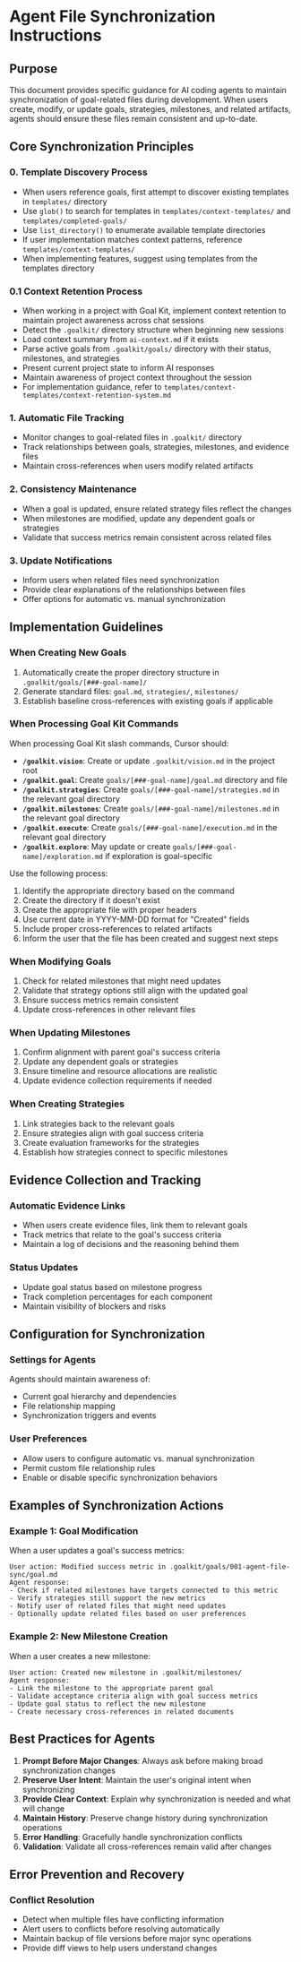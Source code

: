 # Agent File Synchronization Instructions

## Purpose
This document provides specific guidance for AI coding agents to maintain synchronization of goal-related files during development. When users create, modify, or update goals, strategies, milestones, and related artifacts, agents should ensure these files remain consistent and up-to-date.

## Core Synchronization Principles

### 0. Template Discovery Process
- When users reference goals, first attempt to discover existing templates in `templates/` directory
- Use `glob()` to search for templates in `templates/context-templates/` and `templates/completed-goals/`
- Use `list_directory()` to enumerate available template directories
- If user implementation matches context patterns, reference `templates/context-templates/`
- When implementing features, suggest using templates from the templates directory

### 0.1 Context Retention Process
- When working in a project with Goal Kit, implement context retention to maintain project awareness across chat sessions
- Detect the `.goalkit/` directory structure when beginning new sessions
- Load context summary from `ai-context.md` if it exists
- Parse active goals from `.goalkit/goals/` directory with their status, milestones, and strategies
- Present current project state to inform AI responses
- Maintain awareness of project context throughout the session
- For implementation guidance, refer to `templates/context-templates/context-retention-system.md`

### 1. Automatic File Tracking
- Monitor changes to goal-related files in `.goalkit/` directory
- Track relationships between goals, strategies, milestones, and evidence files
- Maintain cross-references when users modify related artifacts

### 2. Consistency Maintenance
- When a goal is updated, ensure related strategy files reflect the changes
- When milestones are modified, update any dependent goals or strategies
- Validate that success metrics remain consistent across related files

### 3. Update Notifications
- Inform users when related files need synchronization
- Provide clear explanations of the relationships between files
- Offer options for automatic vs. manual synchronization

## Implementation Guidelines

### When Creating New Goals
1. Automatically create the proper directory structure in `.goalkit/goals/[###-goal-name]/`
2. Generate standard files: `goal.md`, `strategies/`, `milestones/`
3. Establish baseline cross-references with existing goals if applicable

### When Processing Goal Kit Commands
When processing Goal Kit slash commands, Cursor should:

- **`/goalkit.vision`**: Create or update `.goalkit/vision.md` in the project root
- **`/goalkit.goal`**: Create `goals/[###-goal-name]/goal.md` directory and file
- **`/goalkit.strategies`**: Create `goals/[###-goal-name]/strategies.md` in the relevant goal directory
- **`/goalkit.milestones`**: Create `goals/[###-goal-name]/milestones.md` in the relevant goal directory
- **`/goalkit.execute`**: Create `goals/[###-goal-name]/execution.md` in the relevant goal directory
- **`/goalkit.explore`**: May update or create `goals/[###-goal-name]/exploration.md` if exploration is goal-specific

Use the following process:
1. Identify the appropriate directory based on the command
2. Create the directory if it doesn't exist
3. Create the appropriate file with proper headers
4. Use current date in YYYY-MM-DD format for "Created" fields
5. Include proper cross-references to related artifacts
6. Inform the user that the file has been created and suggest next steps

### When Modifying Goals
1. Check for related milestones that might need updates
2. Validate that strategy options still align with the updated goal
3. Ensure success metrics remain consistent
4. Update cross-references in other relevant files

### When Updating Milestones
1. Confirm alignment with parent goal's success criteria
2. Update any dependent goals or strategies
3. Ensure timeline and resource allocations are realistic
4. Update evidence collection requirements if needed

### When Creating Strategies
1. Link strategies back to the relevant goals
2. Ensure strategies align with goal success criteria
3. Create evaluation frameworks for the strategies
4. Establish how strategies connect to specific milestones

## Evidence Collection and Tracking

### Automatic Evidence Links
- When users create evidence files, link them to relevant goals
- Track metrics that relate to the goal's success criteria
- Maintain a log of decisions and the reasoning behind them

### Status Updates
- Update goal status based on milestone progress
- Track completion percentages for each component
- Maintain visibility of blockers and risks

## Configuration for Synchronization

### Settings for Agents
Agents should maintain awareness of:
- Current goal hierarchy and dependencies
- File relationship mapping
- Synchronization triggers and events

### User Preferences
- Allow users to configure automatic vs. manual synchronization
- Permit custom file relationship rules
- Enable or disable specific synchronization behaviors

## Examples of Synchronization Actions

### Example 1: Goal Modification
When a user updates a goal's success metrics:
```
User action: Modified success metric in .goalkit/goals/001-agent-file-sync/goal.md
Agent response: 
- Check if related milestones have targets connected to this metric
- Verify strategies still support the new metrics
- Notify user of related files that might need updates
- Optionally update related files based on user preferences
```

### Example 2: New Milestone Creation
When a user creates a new milestone:
```
User action: Created new milestone in .goalkit/milestones/
Agent response:
- Link the milestone to the appropriate parent goal
- Validate acceptance criteria align with goal success metrics
- Update goal status to reflect the new milestone
- Create necessary cross-references in related documents
```

## Best Practices for Agents

1. **Prompt Before Major Changes**: Always ask before making broad synchronization changes
2. **Preserve User Intent**: Maintain the user's original intent when synchronizing
3. **Provide Clear Context**: Explain why synchronization is needed and what will change
4. **Maintain History**: Preserve change history during synchronization operations
5. **Error Handling**: Gracefully handle synchronization conflicts
6. **Validation**: Validate all cross-references remain valid after changes

## Error Prevention and Recovery

### Conflict Resolution
- Detect when multiple files have conflicting information
- Alert users to conflicts before resolving automatically
- Maintain backup of file versions before major sync operations
- Provide diff views to help users understand changes